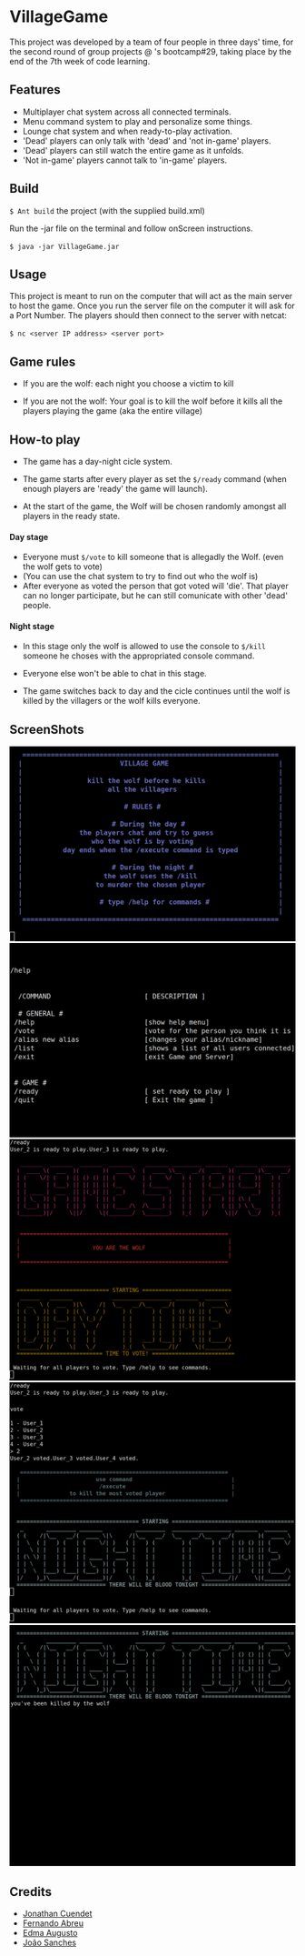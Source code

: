 # VillageGame
This project was developed by a team of four people in three days' time, for the second round of group projects @ <Academia de Codigo_>'s bootcamp#29, taking place by the end of the 7th week of code learning.

## Features
- Multiplayer chat system across all connected terminals.
- Menu command system to play and personalize some things.
- Lounge chat system and when ready-to-play activation.
- 'Dead' players can only talk with 'dead' and 'not in-game' players.
- 'Dead' players can still watch the entire game as it unfolds.
- 'Not in-game' players cannot talk to 'in-game' players.

## Build
`$ Ant build` the project (with the supplied build.xml)

Run the -jar file on the terminal and follow onScreen instructions.

`$ java -jar VillageGame.jar`

## Usage
This project is meant to run on the computer that will act as the main server to host the game.
Once you run the server file on the computer it will ask for a Port Number.
The players should then connect to the server with netcat:

`$ nc <server IP address> <server port>`

## Game rules
- If you are the wolf: each night you choose a victim to kill
  
- If you are not the wolf: Your goal is to kill the wolf before it kills all the players playing the game (aka the entire village)

## How-to play
- The game has a day-night cicle system.

- The game starts after every player as set the `$/ready` command (when enough players are 'ready' the game will launch).

- At the start of the game, the Wolf will be chosen randomly amongst all players in the ready state.

#### Day stage
- Everyone must `$/vote` to kill someone that is allegadly the Wolf. (even the wolf gets to vote)
- (You can use the chat system to try to find out who the wolf is)
- After everyone as voted the person that got voted will 'die'. That player can no longer participate, but he can still comunicate with other 'dead' people.

#### Night stage
- In this stage only the wolf is allowed to use the console to `$/kill` someone he choses with the appropriated console command.
- Everyone else won't be able to chat in this stage.

- The game switches back to day and the cicle continues until the wolf is killed by the villagers or the wolf kills everyone.

## ScreenShots
![prtsc_1](resources/docs/screenshots/1.png?raw=true "prtsc_1")
![prtsc_2](resources/docs/screenshots/2.png?raw=true "prtsc_2")
![prtsc_3](resources/docs/screenshots/3.png?raw=true "prtsc_3")
![prtsc_4](resources/docs/screenshots/4.png?raw=true "prtsc_4")
![prtsc_5](resources/docs/screenshots/5.png?raw=true "prtsc_5")

## Credits
- [Jonathan Cuendet](https://github.com/JOCuendet)
- [Fernando Abreu](https://github.com/fernnandio)
- [Edma Augusto](https://github.com/AEdma)
- [João Sanches](https://github.com/JayTurtle7)
